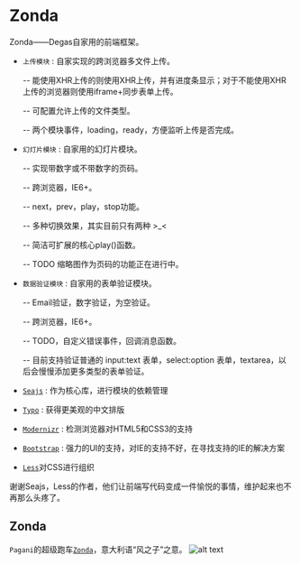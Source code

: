 Zonda
=====

Zonda——Degas自家用的前端框架。

- `上传模块` : 自家实现的跨浏览器多文件上传。

    -- 能使用XHR上传的则使用XHR上传，并有进度条显示；对于不能使用XHR上传的浏览器则使用iframe+同步表单上传。

    -- 可配置允许上传的文件类型。

    -- 两个模块事件，loading，ready，方便监听上传是否完成。

- `幻灯片模块` : 自家用的幻灯片模块。

    -- 实现带数字或不带数字的页码。

    -- 跨浏览器，IE6+。

    -- next，prev，play，stop功能。

    -- 多种切换效果，其实目前只有两种 >_<

    -- 简洁可扩展的核心play()函数。

    -- TODO 缩略图作为页码的功能正在进行中。

- `数据验证模块` : 自家用的表单验证模块。

    -- Email验证，数字验证，为空验证。

    -- 跨浏览器，IE6+。

    -- TODO，自定义错误事件，回调消息函数。

    -- 目前支持验证普通的 input:text 表单，select:option 表单，textarea，以后会慢慢添加更多类型的表单验证。

- [`Seajs`](http://seajs.org/docs/#intro) : 作为核心库，进行模块的依赖管理

- [`Typo`](http://typo.sofish.de/) : 获得更美观的中文排版

- [`Modernizr`](http://modernizr.com/) : 检测浏览器对HTML5和CSS3的支持

- [`Bootstrap`](http://twitter.github.com/bootstrap/index.html) : 强力的UI的支持，对IE的支持不好，在寻找支持的IE的解决方案

- [`Less`](http://lesscss.org/)对CSS进行组织

谢谢Seajs，Less的作者，他们让前端写代码变成一件愉悦的事情，维护起来也不再那么头疼了。

## Zonda

`Pagani`的超级跑车[`Zonda`](http://www.pagani.com/zonda/default.aspx)，意大利语“风之子”之意。
![alt text](http://www.widescreenbackgrounds.net/wallpapers/background-widescreen-white-pagani-zonda-wallpapers.jpg 'Zonda')
